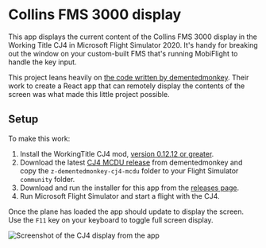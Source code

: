 # Collins FMS 3000 display

This app displays the current content of the Collins FMS 3000 display in the Working Title CJ4 in
Microsoft Flight Simulator 2020. It's handy for breaking out the window on your custom-built FMS
that's running MobiFlight to handle the key input.

This project leans heavily on [the code written by dementedmonkey](https://github.com/dementedmonkey/cj4-mcdu).
Their work to create a React app that can remotely display the contents of the screen was what made this little
project possible.

## Setup

To make this work:

1. Install the WorkingTitle CJ4 mod, [version 0.12.12 or greater](https://www.workingtitle.aero/packages/cj4/2021/12/07/cj4-release-v0.12.11.html).
2. Download the latest [CJ4 MCDU release](https://github.com/dementedmonkey/cj4-mcdu/releases) from
dementedmonkey and copy the `z-dementedmonkey-cj4-mcdu` folder to your Flight Simulator `community` folder.
3. Download and run the installer for this app from the [releases page](https://github.com/neilenns/Collins-FMS-3000-Display/releases).
4. Run Microsoft Flight Simulator and start a flight with the CJ4.

Once the plane has loaded the app should update to display the screen. Use the `F11` key on your keyboard to toggle full screen display.

![Screenshot of the CJ4 display from the app](https://user-images.githubusercontent.com/9524118/151887395-61e5a817-a16b-4c44-a256-43476f0d7cac.png)

